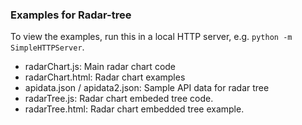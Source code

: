 ### Examples for Radar-tree

To view the examples, run this in a local HTTP server, e.g. `python -m
SimpleHTTPServer`.

- radarChart.js: Main radar chart code
- radarChart.html: Radar chart examples
- apidata.json / apidata2.json: Sample API data for radar tree
- radarTree.js: Radar chart embeded tree code.
- radarTree.html: Radar chart embedded tree example.
